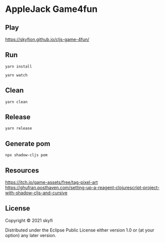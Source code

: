 # AppleJack Game4fun

## Play

https://skyfion.github.io/cljs-game-4fun/


## Run

``` shell
yarn install

yarn watch
```

## Clean

``` shell
yarn clean
```

## Release

``` shell
yarn release
```

## Generate pom
``` shell
npx shadow-cljs pom
```

## Resources

https://itch.io/game-assets/free/tag-pixel-art
https://ghufran.posthaven.com/setting-up-a-reagent-clojurescript-project-with-shadow-cljs-and-cursive

## License

Copyright © 2021 skyfi

Distributed under the Eclipse Public License either version 1.0 or (at
your option) any later version.
